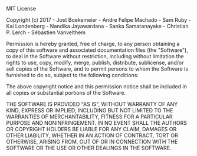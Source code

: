 MIT License 

Copyright (c) 2017 - Jost Boekemeier
                   - Andre Felipe Machado
                   - Sam Ruby
                   - Kai Londenberg
                   - Nandika Jayawardana
                   - Sanka Samaranayake
                   - Christian P. Lerch
                   - Sébastien Vanvelthem

Permission is hereby granted, free of charge, to any person obtaining a copy
of this software and associated documentation files (the "Software"), to deal
in the Software without restriction, including without limitation the rights
to use, copy, modify, merge, publish, distribute, sublicense, and/or sell
copies of the Software, and to permit persons to whom the Software is
furnished to do so, subject to the following conditions:

The above copyright notice and this permission notice shall be included in all
copies or substantial portions of the Software.

THE SOFTWARE IS PROVIDED "AS IS", WITHOUT WARRANTY OF ANY KIND, EXPRESS OR
IMPLIED, INCLUDING BUT NOT LIMITED TO THE WARRANTIES OF MERCHANTABILITY,
FITNESS FOR A PARTICULAR PURPOSE AND NONINFRINGEMENT. IN NO EVENT SHALL THE
AUTHORS OR COPYRIGHT HOLDERS BE LIABLE FOR ANY CLAIM, DAMAGES OR OTHER
LIABILITY, WHETHER IN AN ACTION OF CONTRACT, TORT OR OTHERWISE, ARISING FROM,
OUT OF OR IN CONNECTION WITH THE SOFTWARE OR THE USE OR OTHER DEALINGS IN THE
SOFTWARE.
